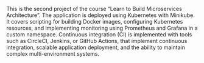 This is the second project of the course  “Learn to Build Microservices Architecture”. The application is deployed using Kubernetes with Minikube. It covers scripting for building Docker images, configuring Kubernetes resources, and implementing monitoring using Prometheus and Grafana in a custom namespace. Continuous integration (CI) is implemented with tools such as CircleCI, Jenkins, or GitHub Actions, that implement continuous integration, scalable application deployment, and the ability to maintain complex multi-environment systems.
